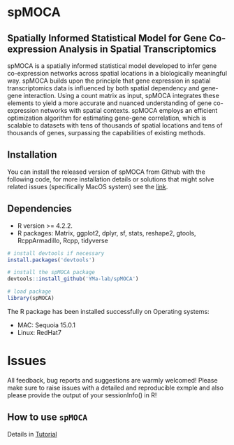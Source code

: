 # spMOCA

## Spatially Informed Statistical Model for Gene Co-expression Analysis in Spatial Transcriptomics

spMOCA is a spatially informed statistical model developed to infer gene co-expression networks across spatial locations in a biologically meaningful way. spMOCA builds upon the principle that gene expression in spatial transcriptomics data is influenced by both spatial dependency and gene-gene interaction. Using a count matrix as input, spMOCA integrates these elements to yield a more accurate and nuanced understanding of gene co-expression networks with spatial contexts. spMOCA employs an efficient optimization algorithm for estimating gene-gene correlation, which is scalable to datasets with tens of thousands of spatial locations and tens of thousands of genes, surpassing the capabilities of existing methods. 

Installation
------------
You can install the released version of spMOCA from Github with the following code, for more installation details or solutions that might solve related issues (specifically MacOS system) see the [link]().

## Dependencies 
* R version >= 4.2.2.
* R packages: Matrix, ggplot2, dplyr, sf, stats, reshape2, gtools, RcppArmadillo, Rcpp, tidyverse

``` r
# install devtools if necessary
install.packages('devtools')

# install the spMOCA package
devtools::install_github('YMa-lab/spMOCA')

# load package
library(spMOCA)

```
The R package has been installed successfully on Operating systems: 
* MAC: Sequoia 15.0.1
* Linux: RedHat7

# Issues
All feedback, bug reports and suggestions are warmly welcomed! Please make sure to raise issues with a detailed and reproducible exmple and also please provide the output of your sessionInfo() in R! 


How to use `spMOCA`
-------------------
Details in [Tutorial](https://yma-lab.github.io/spMOCA/)

